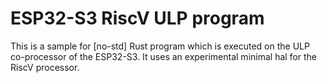 # ESP32-S3 RiscV ULP program

This is a sample for [no-std] Rust program which is executed on the ULP co-processor of the ESP32-S3. It uses an experimental minimal hal for the RiscV processor.